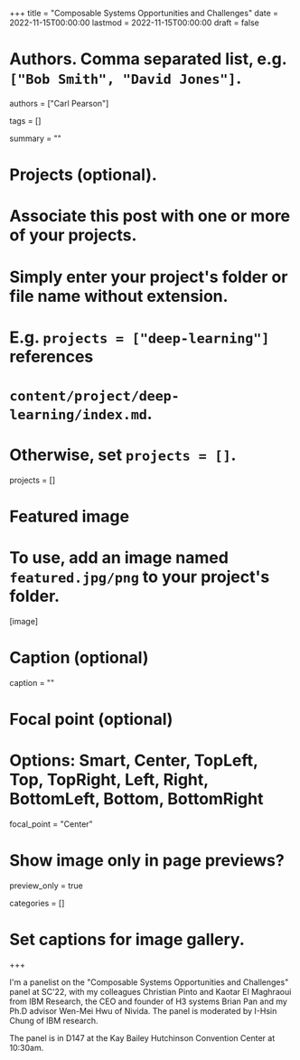 +++
title = "Composable Systems Opportunities and Challenges"
date = 2022-11-15T00:00:00
lastmod = 2022-11-15T00:00:00
draft = false

# Authors. Comma separated list, e.g. `["Bob Smith", "David Jones"]`.
authors = ["Carl Pearson"]

tags = []

summary = ""

# Projects (optional).
#   Associate this post with one or more of your projects.
#   Simply enter your project's folder or file name without extension.
#   E.g. `projects = ["deep-learning"]` references 
#   `content/project/deep-learning/index.md`.
#   Otherwise, set `projects = []`.
projects = []

# Featured image
# To use, add an image named `featured.jpg/png` to your project's folder. 
[image]
  # Caption (optional)
  caption = ""

  # Focal point (optional)
  # Options: Smart, Center, TopLeft, Top, TopRight, Left, Right, BottomLeft, Bottom, BottomRight
  focal_point = "Center"

  # Show image only in page previews?
  preview_only = true


categories = []

# Set captions for image gallery.


+++

I'm a panelist on the "Composable Systems Opportunities and Challenges" panel at SC'22, with my colleagues Christian Pinto and Kaotar El Maghraoui from IBM Research, the CEO and founder of H3 systems Brian Pan and my Ph.D advisor Wen-Mei Hwu of Nivida.
The panel is moderated by I-Hsin Chung of IBM research.

The panel is in D147 at the Kay Bailey Hutchinson Convention Center at 10:30am.
